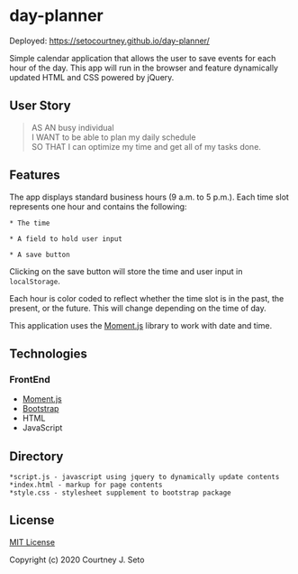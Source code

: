 # day-planner

Deployed: https://setocourtney.github.io/day-planner/

Simple calendar application that allows the user to save events for each hour of the day. This app will run in the browser and feature dynamically updated HTML and CSS powered by jQuery.


## User Story

> AS AN busy individual <br />
> I WANT to be able to plan my daily schedule <br />
> SO THAT I can optimize my time and get all of my tasks done.


## Features

The app displays standard business hours (9 a.m. to 5 p.m.). Each time slot represents one hour and contains the following:

    * The time

    * A field to hold user input

    * A save button

Clicking on the save button will store the time and user input in `localStorage`.

Each hour is color coded to reflect whether the time slot is in the past, the present, or the future. This will change depending on the time of day.

This application uses the [Moment.js](https://momentjs.com/) library to work with date and time.



## Technologies

### FrontEnd

* [Moment.js](https://momentjs.com/)
* [Bootstrap](https://getbootstrap.com/)
* HTML
* JavaScript



## Directory

    *script.js - javascript using jquery to dynamically update contents
    *index.html - markup for page contents
    *style.css - stylesheet supplement to bootstrap package

    
## License

[MIT License](https://choosealicense.com/licenses/mit/)

Copyright (c) 2020 Courtney J. Seto

